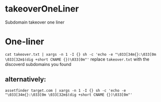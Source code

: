 # takeoverOneLiner
Subdomain takeover one liner
# One-liner
`cat takeover.txt | xargs -n 1 -I {} sh -c 'echo -e "\033[34m{}:\033[0m \033[32m$(dig +short CNAME {})\033[0m"'`
replace `takeover.txt` with the discoverd subdomains you found
## alternatively:
`assetfinder target.com | xargs -n 1 -I {} sh -c 'echo -e "\033[34m{}:\033[0m \033[32m$(dig +short CNAME {})\033[0m"'`
